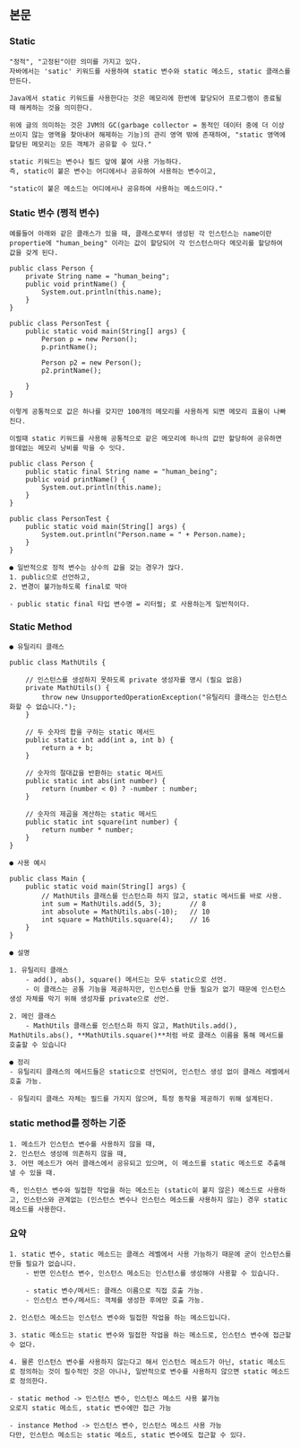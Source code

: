## 본문

### Static

    "정적", "고정된"이란 의미를 가지고 있다.
    자바에서는 'satic' 키워드를 사용하여 static 변수와 static 메소드, static 클래스를 만든다.

    Java에서 static 키워드를 사용한다는 것은 메모리에 한번에 할당되어 프로그램이 종료될 때 해케하는 것을 의미한다.
    
    위에 글의 의미하는 것은 JVM의 GC(garbage collector = 동적인 데이터 중에 더 이상 쓰이지 않는 영역을 찾아내어 해제하는 기능)의 관리 영역 밖에 존재하여, "static 영역에 할당된 메모리는 모든 객체가 공유할 수 있다."

    static 키워드는 변수나 필드 앞에 붙여 사용 가능하다.
    즉, static이 붙은 변수는 어디에서나 공유하여 사용하는 변수이고, 

    "static이 붙은 메소드는 어디에서나 공유하여 사용하는 메소드이다."

### Static 변수 (쩡적 변수)    

    예를들어 아래와 같은 클래스가 있을 때, 클래스로부터 생성된 각 인스턴스는 name이란 propertie에 "human_being" 이라는 값이 할당되어 각 인스턴스마다 메모리를 할당하여 값을 갖게 된다.

    public class Person {
        private String name = "human_being";
        public void printName() {
            System.out.println(this.name);
        }
    }

    public class PersonTest {
        public static void main(String[] args) {
            Person p = new Person();
            p.printName();
    
            Person p2 = new Person();
            p2.printName();
    
        }
    }

    이렇게 공통적으로 값은 하나를 갖지만 100개의 메모리를 사용하게 되면 메모리 효율이 나빠진다. 

    이럴때 static 키워드를 사용해 공통적으로 같은 메모리에 하나의 값만 할당하여 공유하면 쓸데없는 메모리 낭비를 막을 수 잇다.

    public class Person {
        public static final String name = "human_being";
        public void printName() {
            System.out.println(this.name);
        }
    }

    public class PersonTest {
        public static void main(String[] args) {
            System.out.println("Person.name = " + Person.name);
        }
    }

    ● 일반적으로 정적 변수는 상수의 값을 갖는 경우가 많다.
    1. public으로 선언하고,
    2. 변경이 불가능하도록 final로 막아
    
    - public static final 타입 변수명 = 리터럴; 로 사용하는게 일반적이다.
  
### Static Method

    ● 유틸리티 클래스

    public class MathUtils {

        // 인스턴스를 생성하지 못하도록 private 생성자를 명시 (필요 없음)
        private MathUtils() {
            throw new UnsupportedOperationException("유틸리티 클래스는 인스턴스화할 수 없습니다.");
        }

        // 두 숫자의 합을 구하는 static 메서드
        public static int add(int a, int b) {
            return a + b;
        }

        // 숫자의 절대값을 반환하는 static 메서드
        public static int abs(int number) {
            return (number < 0) ? -number : number;
        }

        // 숫자의 제곱을 계산하는 static 메서드
        public static int square(int number) {
            return number * number;
        }
    }

    ● 사용 예시

    public class Main {
        public static void main(String[] args) {
            // MathUtils 클래스를 인스턴스화 하지 않고, static 메서드를 바로 사용.
            int sum = MathUtils.add(5, 3);       // 8
            int absolute = MathUtils.abs(-10);   // 10
            int square = MathUtils.square(4);    // 16 
        }
    }

    ● 설명

    1. 유틸리티 클래스
        - add(), abs(), square() 메서드는 모두 static으로 선언.
        - 이 클래스는 공통 기능을 제공하지만, 인스턴스를 만들 필요가 없기 때문에 인스턴스 생성 자체를 막기 위해 생성자를 private으로 선언.

    2. 메인 클래스
        - MathUtils 클래스를 인스턴스화 하지 않고, MathUtils.add(), MathUtils.abs(), **MathUtils.square()**처럼 바로 클래스 이름을 통해 메서드를 호출할 수 있습니다

    ● 정리
    - 유틸리티 클래스의 메서드들은 static으로 선언되어, 인스턴스 생성 없이 클래스 레벨에서 호출 가능.

    - 유틸리티 클래스 자체는 필드를 가지지 않으며, 특정 동작을 제공하기 위해 설계된다.  
    
### static method를 정하는 기준

    1. 메소드가 인스턴스 변수를 사용하지 않을 때,
    2. 인스턴스 생성에 의존하지 않을 때,
    3. 어떤 메소드가 여러 클래스에서 공유되고 있으며, 이 메소드를 static 메소드로 추출해낼 수 있을 때.

    즉, 인스턴스 변수와 밀접한 작업을 하는 메소드는 (static이 붙지 않은) 메소드로 사용하고, 인스턴스와 관계없는 (인스턴스 변수나 인스턴스 메소드를 사용하지 않는) 경우 static 메소드를 사용한다.

### 요약

    1. static 변수, static 메소드는 클래스 레벨에서 사용 가능하기 때문에 굳이 인스턴스를 만들 필요가 없습니다.
        - 반면 인스턴스 변수, 인스턴스 메소드는 인스턴스를 생성해야 사용할 수 있습니다.    

        - static 변수/메서드: 클래스 이름으로 직접 호출 가능.
        - 인스턴스 변수/메서드: 객체를 생성한 후에만 호출 가능.

    2. 인스턴스 메소드는 인스턴스 변수와 밀접한 작업을 하는 메소드입니다. 

    3. static 메소드는 static 변수와 밀접한 작업을 하는 메소드로, 인스턴스 변수에 접근할 수 없다.

    4. 물론 인스턴스 변수를 사용하지 않는다고 해서 인스턴스 메소드가 아닌, static 메소드로 정의하는 것이 필수적인 것은 아니나, 일반적으로 변수를 사용하지 않으면 static 메소드로 정의한다. 
    
    - static method -> 인스턴스 변수, 인스턴스 메소드 사용 불가능
    오로지 static 메소드, static 변수에만 접근 가능

    - instance Method -> 인스턴스 변수, 인스턴스 메소드 사용 가능
    다만, 인스턴스 메소드는 static 메소드, static 변수에도 접근할 수 있다.